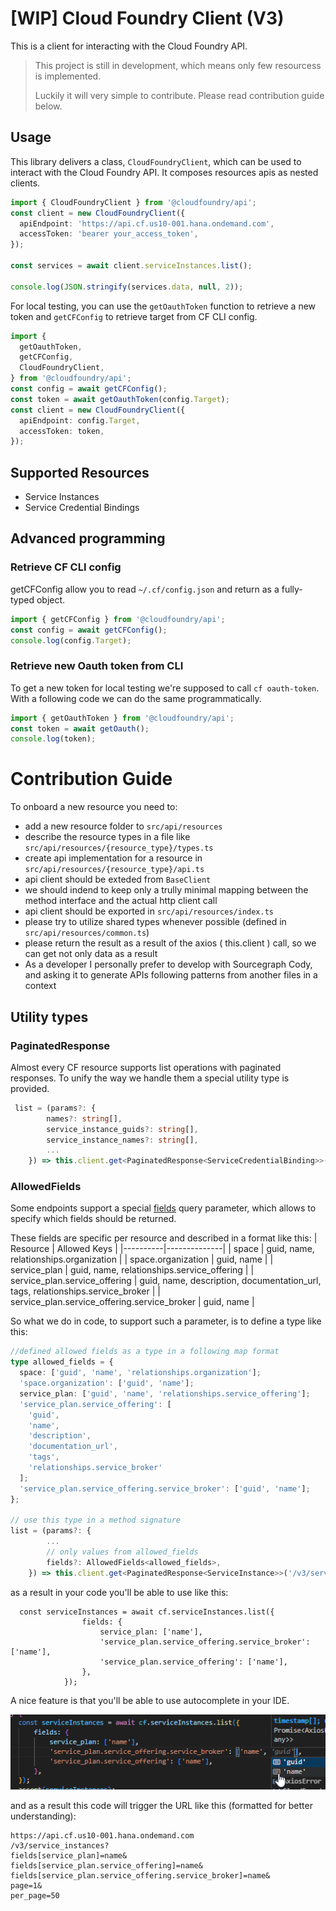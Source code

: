 # [WIP] Cloud Foundry Client (V3)

This is a client for interacting with the Cloud Foundry API.

> This project is still in development, which means only few resourcess is implemented.
>
> Luckily it will very simple to contribute. Please read contribution guide below.

## Usage

This library delivers a class, `CloudFoundryClient`, which can be used to interact with the Cloud Foundry API. It composes resources apis as nested clients.

```ts
import { CloudFoundryClient } from '@cloudfoundry/api';
const client = new CloudFoundryClient({
  apiEndpoint: 'https://api.cf.us10-001.hana.ondemand.com',
  accessToken: 'bearer your_access_token',
});

const services = await client.serviceInstances.list();

console.log(JSON.stringify(services.data, null, 2));
```

For local testing, you can use the `getOauthToken` function to retrieve a new token and `getCFConfig` to retrieve target from CF CLI config.

```ts
import {
  getOauthToken,
  getCFConfig,
  CloudFoundryClient,
} from '@cloudfoundry/api';
const config = await getCFConfig();
const token = await getOauthToken(config.Target);
const client = new CloudFoundryClient({
  apiEndpoint: config.Target,
  accessToken: token,
});
```

## Supported Resources

- Service Instances
- Service Credential Bindings

## Advanced programming

### Retrieve CF CLI config

getCFConfig allow you to read `~/.cf/config.json` and return as a fully-typed object.

```ts
import { getCFConfig } from '@cloudfoundry/api';
const config = await getCFConfig();
console.log(config.Target);
```

### Retrieve new Oauth token from CLI

To get a new token for local testing we're supposed to call `cf oauth-token`.
With a following code we can do the same programmatically.

```ts
import { getOauthToken } from '@cloudfoundry/api';
const token = await getOauth();
console.log(token);
```

# Contribution Guide

To onboard a new resource you need to:

- add a new resource folder to `src/api/resources`
- describe the resource types in a file like `src/api/resources/{resource_type}/types.ts`
- create api implementation for a resource in `src/api/resources/{resource_type}/api.ts`
- api client should be exteded from `BaseClient`
- we should indend to keep only a trully minimal mapping between the method interface and the actual http client call
- api client should be exported in `src/api/resources/index.ts`
- please try to utilize shared types whenever possible (defined in `src/api/resources/common.ts`)
- please return the result as a result of the axios ( this.client ) call, so we can get not only data as a result
- As a developer I personally prefer to develop with Sourcegraph Cody, and asking it to generate APIs following patterns from another files in a context

## Utility types

### PaginatedResponse

Almost every CF resource supports list operations with paginated responses. To unify the way we handle them a special utility type is provided.

```ts
 list = (params?: {
        names?: string[],
        service_instance_guids?: string[],
        service_instance_names?: string[],
        ...
    }) => this.client.get<PaginatedResponse<ServiceCredentialBinding>>('/v3/service_credential_bindings', { params })
```

### AllowedFields

Some endpoints support a special [fields](https://v3-apidocs.cloudfoundry.org/version/3.181.0/index.html#fields-parameter) query parameter, which allows to specify which fields should be returned.

These fields are specific per resource and described in a format like this:
| Resource | Allowed Keys |
|----------|--------------|
| space | guid, name, relationships.organization |
| space.organization | guid, name |
| service_plan | guid, name, relationships.service_offering |
| service_plan.service_offering | guid, name, description, documentation_url, tags, relationships.service_broker |
| service_plan.service_offering.service_broker | guid, name |

So what we do in code, to support such a parameter, is to define a type like this:

```ts
//defined allowed fields as a type in a following map format
type allowed_fields = {
  space: ['guid', 'name', 'relationships.organization'];
  'space.organization': ['guid', 'name'];
  service_plan: ['guid', 'name', 'relationships.service_offering'];
  'service_plan.service_offering': [
    'guid',
    'name',
    'description',
    'documentation_url',
    'tags',
    'relationships.service_broker'
  ];
  'service_plan.service_offering.service_broker': ['guid', 'name'];
};

// use this type in a method signature
list = (params?: {
        ...
        // only values from allowed_fields
        fields?: AllowedFields<allowed_fields>,
    }) => this.client.get<PaginatedResponse<ServiceInstance>>('/v3/service_instances', { params })
```

as a result in your code you'll be able to use like this:

```
  const serviceInstances = await cf.serviceInstances.list({
                fields: {
                    service_plan: ['name'],
                    'service_plan.service_offering.service_broker': ['name'],
                    'service_plan.service_offering': ['name'],
                },
            });
```

A nice feature is that you'll be able to use autocomplete in your IDE.

![alt text](./docs/img/allowed_fields_autocomlete.png)

and as a result this code will trigger the URL like this (formatted for better understanding):

```
https://api.cf.us10-001.hana.ondemand.com
/v3/service_instances?
fields[service_plan]=name&
fields[service_plan.service_offering]=name&
fields[service_plan.service_offering.service_broker]=name&
page=1&
per_page=50
```
